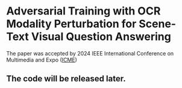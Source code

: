 # Adversarial Training with OCR Modality Perturbation for Scene-Text Visual Question Answering
The paper was accepted by 2024 IEEE International Conference on Multimedia and Expo ([ICME](https://2024.ieeeicme.org/))

## The code will be released later.

